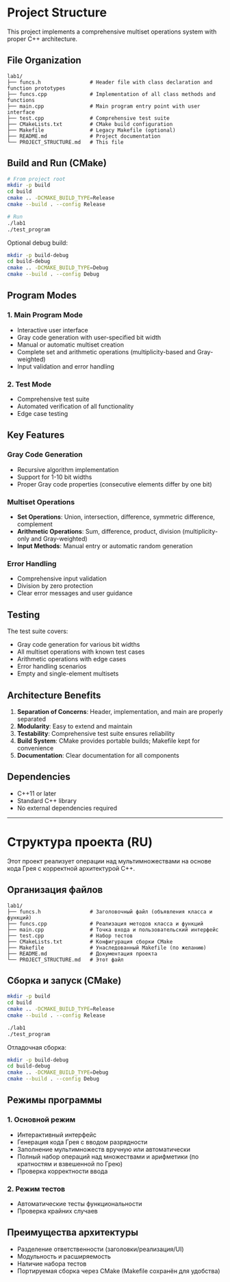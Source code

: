 # Project Structure

This project implements a comprehensive multiset operations system with proper C++ architecture.

## File Organization

```
lab1/
├── funcs.h                # Header file with class declaration and function prototypes
├── funcs.cpp              # Implementation of all class methods and functions
├── main.cpp               # Main program entry point with user interface
├── test.cpp               # Comprehensive test suite
├── CMakeLists.txt         # CMake build configuration
├── Makefile               # Legacy Makefile (optional)
├── README.md              # Project documentation
└── PROJECT_STRUCTURE.md   # This file
```

## Build and Run (CMake)

```bash
# From project root
mkdir -p build
cd build
cmake .. -DCMAKE_BUILD_TYPE=Release
cmake --build . --config Release

# Run
./lab1
./test_program
```

Optional debug build:
```bash
mkdir -p build-debug
cd build-debug
cmake .. -DCMAKE_BUILD_TYPE=Debug
cmake --build . --config Debug
```

## Program Modes

### 1. Main Program Mode
- Interactive user interface
- Gray code generation with user-specified bit width
- Manual or automatic multiset creation
- Complete set and arithmetic operations (multiplicity-based and Gray-weighted)
- Input validation and error handling

### 2. Test Mode
- Comprehensive test suite
- Automated verification of all functionality
- Edge case testing

## Key Features

### Gray Code Generation
- Recursive algorithm implementation
- Support for 1-10 bit widths
- Proper Gray code properties (consecutive elements differ by one bit)

### Multiset Operations
- **Set Operations**: Union, intersection, difference, symmetric difference, complement
- **Arithmetic Operations**: Sum, difference, product, division (multiplicity-only and Gray-weighted)
- **Input Methods**: Manual entry or automatic random generation

### Error Handling
- Comprehensive input validation
- Division by zero protection
- Clear error messages and user guidance

## Testing

The test suite covers:
- Gray code generation for various bit widths
- All multiset operations with known test cases
- Arithmetic operations with edge cases
- Error handling scenarios
- Empty and single-element multisets

## Architecture Benefits

1. **Separation of Concerns**: Header, implementation, and main are properly separated
2. **Modularity**: Easy to extend and maintain
3. **Testability**: Comprehensive test suite ensures reliability
4. **Build System**: CMake provides portable builds; Makefile kept for convenience
5. **Documentation**: Clear documentation for all components

## Dependencies

- C++11 or later
- Standard C++ library
- No external dependencies required

---

# Структура проекта (RU)

Этот проект реализует операции над мультимножествами на основе кода Грея с корректной архитектурой C++.

## Организация файлов

```
lab1/
├── funcs.h                # Заголовочный файл (объявления класса и функций)
├── funcs.cpp              # Реализация методов класса и функций
├── main.cpp               # Точка входа и пользовательский интерфейс
├── test.cpp               # Набор тестов
├── CMakeLists.txt         # Конфигурация сборки CMake
├── Makefile               # Унаследованный Makefile (по желанию)
├── README.md              # Документация проекта
└── PROJECT_STRUCTURE.md   # Этот файл
```

## Сборка и запуск (CMake)

```bash
mkdir -p build
cd build
cmake .. -DCMAKE_BUILD_TYPE=Release
cmake --build . --config Release

./lab1
./test_program
```

Отладочная сборка:
```bash
mkdir -p build-debug
cd build-debug
cmake .. -DCMAKE_BUILD_TYPE=Debug
cmake --build . --config Debug
```

## Режимы программы

### 1. Основной режим
- Интерактивный интерфейс
- Генерация кода Грея с вводом разрядности
- Заполнение мультимножеств вручную или автоматически
- Полный набор операций над множествами и арифметики (по кратностям и взвешенной по Грею)
- Проверка корректности ввода

### 2. Режим тестов
- Автоматические тесты функциональности
- Проверка крайних случаев

## Преимущества архитектуры
- Разделение ответственности (заголовки/реализация/UI)
- Модульность и расширяемость
- Наличие набора тестов
- Портируемая сборка через CMake (Makefile сохранён для удобства)
